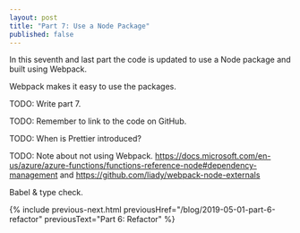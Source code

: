 ```yaml
---
layout: post
title: "Part 7: Use a Node Package"
published: false
---
```


In this seventh and last part the code is updated to use a Node package and built using Webpack.

Webpack makes it easy to use the packages.

TODO: Write part 7.

TODO: Remember to link to the code on GitHub.

TODO: When is Prettier introduced?

TODO: Note about not using Webpack. <https://docs.microsoft.com/en-us/azure/azure-functions/functions-reference-node#dependency-management> and <https://github.com/liady/webpack-node-externals>

Babel & type check.

{% include previous-next.html
  previousHref="/blog/2019-05-01-part-6-refactor"
  previousText="Part 6: Refactor"
%}
